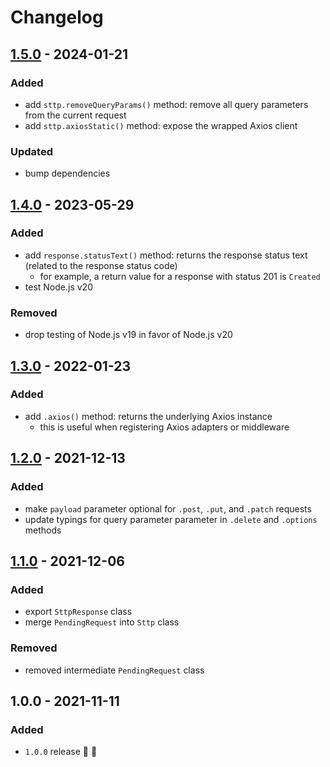 # Changelog


## [1.5.0](https://github.com/supercharge/sttp/compare/v1.4.0...v1.5.0) - 2024-01-21

### Added
- add `sttp.removeQueryParams()` method: remove all query parameters from the current request
- add `sttp.axiosStatic()` method: expose the wrapped Axios client

### Updated
- bump dependencies


## [1.4.0](https://github.com/supercharge/sttp/compare/v1.3.0...v1.4.0) - 2023-05-29

### Added
- add `response.statusText()` method: returns the response status text (related to the response status code)
  - for example, a return value for a response with status 201 is `Created`
- test Node.js v20

### Removed
- drop testing of Node.js v19 in favor of Node.js v20


## [1.3.0](https://github.com/supercharge/sttp/compare/v1.2.0...v1.3.0) - 2022-01-23

### Added
- add `.axios()` method: returns the underlying Axios instance
  - this is useful when registering Axios adapters or middleware


## [1.2.0](https://github.com/supercharge/sttp/compare/v1.1.0...v1.2.0) - 2021-12-13

### Added
- make `payload` parameter optional for `.post`, `.put`, and `.patch` requests
- update typings for query parameter parameter in `.delete` and `.options` methods


## [1.1.0](https://github.com/supercharge/sttp/compare/v1.0.0...v1.1.0) - 2021-12-06

### Added
- export `SttpResponse` class
- merge `PendingRequest` into `Sttp` class

### Removed
- removed intermediate `PendingRequest` class


## 1.0.0 - 2021-11-11

### Added
- `1.0.0` release 🚀 🎉
